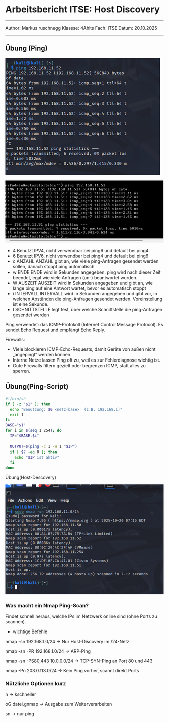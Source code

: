 # Arbeitsbericht ITSE: Host Discovery

---

Author: Markus ruschnegg
Klassse: 4Ahits
Fach: ITSE
Datum: 20.10.2025

---

## Übung (Ping)

![Ping Metasploit](img/PingAufMetasploitable.png)

![Ping Kali](img/PingAufKali.png)

- 4	Benutzt IPV4, nicht verwendbar bei ping6 und default bei ping4
- 6	Benutzt IPV6, nicht verwendbar bei ping4 und default bei ping6
- c ANZAHL	ANZAHL gibt an, wie viele ping-Anfragen gesendet werden sollen, danach stoppt ping automatisch
- w ENDE	ENDE wird in Sekunden angegeben. ping wird nach dieser Zeit beendet, egal wie viele Anfragen (un-) beantwortet wurden.
- W AUSZEIT	AUSZEIT wird in Sekunden angegeben und gibt an, wie lange ping auf eine Antwort wartet, bevor es automatisch stoppt
- i INTERVALL	INTERVALL wird in Sekunden angegeben und gibt vor, in welchen Abständen die ping-Anfragen gesendet werden. Voreinstellung ist eine Sekunde.
- I SCHNITTSTELLE	legt fest, über welche Schnittstelle die ping-Anfragen gesendet werden

Ping verwendet: das ICMP-Protokoll (Internet Control Message Protocol).
Es sendet Echo Request und empfängt Echo Reply.

Firewalls:
- Viele blockieren ICMP-Echo-Requests, damit Geräte von außen nicht „angepingt“ werden können.
- Interne Netze lassen Ping oft zu, weil es zur Fehlerdiagnose wichtig ist.
- Gute Firewalls filtern gezielt oder begrenzen ICMP, statt alles zu sperren.

## Übung(Ping-Script)

```sh
#!/bin/sh
if [ -z "$1" ]; then
  echo "Benutzung: $0 <netz-base>  (z.B. 192.168.1)"
  exit 1
fi
BASE="$1"
for i in $(seq 1 254); do
  IP="$BASE.$i"
 
  OUTPUT=$(ping -c 1 -W 1 "$IP")
  if [ $? -eq 0 ]; then
    echo "$IP ist aktiv"
  fi
done

```

Übung(Host-Descovery)

![Ping Metasploit](img/nmap_sn.png)

### Was macht ein Nmap Ping-Scan?

Findet schnell heraus, welche IPs im Netzwerk online sind (ohne Ports zu scannen).

- wichtige Befehle

nmap -sn 192.168.1.0/24
-> Nur Host-Discovery im /24-Netz 

nmap -sn -PR 192.168.1.0/24
-> ARP-Ping

nmap -sn -PS80,443 10.0.0.0/24
-> TCP-SYN-Ping an Port 80 und 443 

nmap -Pn 203.0.113.0/24
-> Kein Ping vorher, scannt direkt Ports 

### Nützliche Optionen kurz

n -> kschneller

oG datei.gnmap -> Ausgabe zum Weiterverarbeiten

sn -> nur ping




